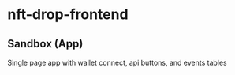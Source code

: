 # nft-drop-frontend

## Sandbox (App)

Single page app with wallet connect, api buttons, and events tables
